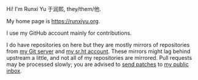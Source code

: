Hi! I'm Runxi Yu 于润熙, they/them/他.

My home page is <https://runxiyu.org>.

I use my GitHub account mainly for contributions.

I do have repositories on here but they are mostly mirrors of repositories from [my Git server](https://git.runxiyu.org/) and [my sr.ht account](https://git.sr.ht/~runxiyu). These mirrors might lag behind upstream a little, and not all of my repositories are mirrored. Pull requests may be processed slowly; you are advised to [send patches](https://git-send-email.io) to [my public inbox](https://lists.sr.ht/~runxiyu/public-inbox).
